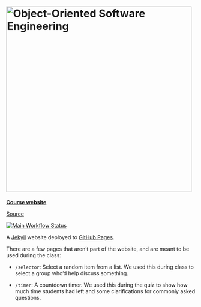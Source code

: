 # <img alt="Object-Oriented Software Engineering" src="logo.png" width="494">

[**Course website**](https://www.jhu-oose.com)

[Source](https://github.com/jhu-oose/www.jhu-oose.com)

[![Main Workflow Status](https://github.com/jhu-oose/www.jhu-oose.com/workflows/Main/badge.svg)](https://github.com/jhu-oose/www.jhu-oose.com/actions)

A [Jekyll](https://jekyllrb.com) website deployed to [GitHub Pages](https://pages.github.com).

There are a few pages that aren’t part of the website, and are meant to be used during the class:

- `/selector`: Select a random item from a list. We used this during class to select a group who’d help discuss something.

- `/timer`: A countdown timer. We used this during the quiz to show how much time students had left and some clarifications for commonly asked questions.
